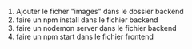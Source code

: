 1. Ajouter le ficher "images" dans le dossier backend
2. faire un npm install dans le fichier backend
3. faire un nodemon server dans le fichier backend
4. faire un npm start dans le fichier frontend